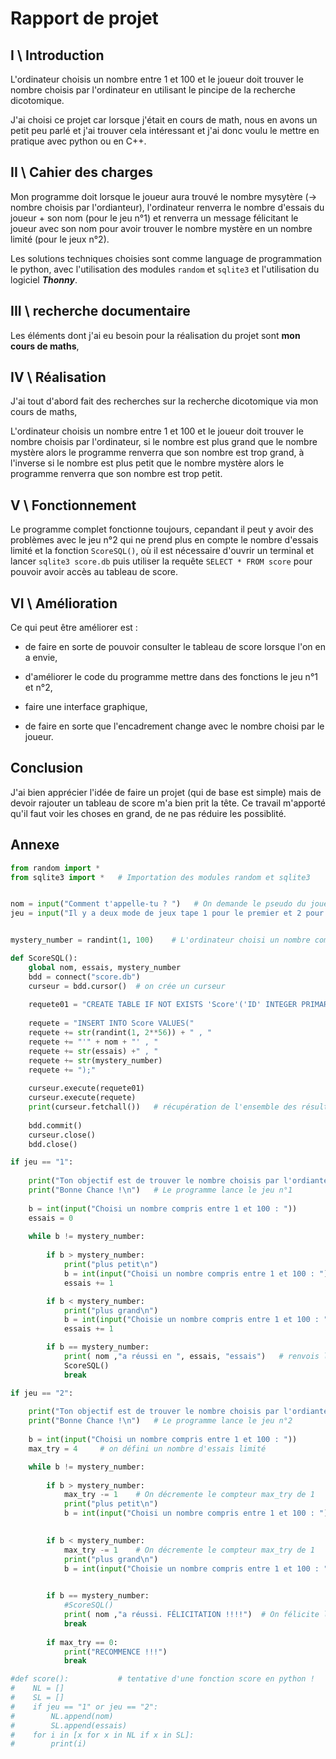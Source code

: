 # Rapport de projet



## I \ Introduction

L'ordinateur choisis un nombre entre 1 et 100 et le joueur doit trouver le nombre choisis par l'ordinateur en utilisant le pincipe de la recherche dicotomique. 

J'ai choisi ce projet car  lorsque j'était en cours de math, nous en avons un petit peu parlé et j'ai trouver cela intéressant et j'ai donc voulu le mettre en pratique avec python ou en C++.

## II \ Cahier des charges

Mon programme doit lorsque le joueur aura trouvé le nombre mysytère (-> nombre choisis par  l'ordianteur), l'ordinateur renverra le nombre d'essais du joueur + son  nom (pour le jeu n°1) et renverra un message félicitant le joueur avec son nom pour avoir trouver le nombre mystère en un nombre limité (pour le jeux n°2).

Les solutions techniques choisies sont comme language de programmation le python, avec l'utilisation des modules `random` et `sqlite3` et l'utilisation du logiciel ***Thonny***.

## III \ recherche documentaire

Les éléments dont j'ai eu besoin pour la réalisation du projet sont **mon cours de maths**, 

## IV \ Réalisation

J'ai tout d'abord fait des recherches sur la recherche dicotomique via mon cours de maths, 

L'ordinateur choisis un nombre entre 1 et 100 et le joueur doit trouver le nombre choisis par l'ordinateur, si le nombre est plus grand que le nombre mystère alors le programme renverra que son nombre est trop grand, à l'inverse si le nombre est plus petit que le nombre mystère alors le programme renverra que son nombre est trop petit. 

## V \ Fonctionnement

Le programme complet fonctionne toujours, cepandant il peut y avoir des problèmes avec le jeu n°2 qui ne prend plus en compte le nombre d'essais limité et la fonction `ScoreSQL()`, où il est nécessaire d'ouvrir un terminal et lancer  `sqlite3 score.db` puis utiliser la requête `SELECT * FROM score` pour pouvoir avoir accès au tableau de score.

## VI \ Amélioration

Ce qui peut être améliorer est : 

- de faire en sorte de pouvoir consulter le tableau de score lorsque l'on en a envie,

- d'améliorer le code du programme mettre dans des fonctions le jeu n°1 et n°2,
- faire une interface graphique,
- de faire en sorte que l'encadrement change avec le nombre choisi par le joueur.



## Conclusion

J'ai bien apprécier l'idée de faire un projet (qui de base est simple) mais de devoir rajouter un tableau de score m'a bien prit la tête. Ce travail m'apporté qu'il faut voir les choses en grand, de ne pas réduire les possiblité.



## Annexe

``````python
from random import *
from sqlite3 import *	# Importation des modules random et sqlite3


nom = input("Comment t'appelle-tu ? ")	 # On demande le pseudo du joueur
jeu = input("Il y a deux mode de jeux tape 1 pour le premier et 2 pour le deuxième : ")	# On demande le choix du jeux 


mystery_number = randint(1, 100)	# L'ordinateur choisi un nombre compris sur l'intervalle [1, 100]

def ScoreSQL():
    global nom, essais, mystery_number
    bdd = connect("score.db")
    curseur = bdd.cursor()  # on crée un curseur
    
    requete01 = "CREATE TABLE IF NOT EXISTS 'Score'('ID' INTEGER PRIMARY KEY, 'Nom' TEXT, 'Essais' INTEGER, 'Nbr mystère' INTEGER);"
    
    requete = "INSERT INTO Score VALUES("
    requete += str(randint(1, 2**56)) + " , "
    requete += "'" + nom + "' , "
    requete += str(essais) +" , "
    requete += str(mystery_number)
    requete += ");"
    
    curseur.execute(requete01)
    curseur.execute(requete)
    print(curseur.fetchall())   # récupération de l'ensemble des résultats en une seule liste
    
    bdd.commit()
    curseur.close()
    bdd.close()

if jeu == "1":
    
    print("Ton objectif est de trouver le nombre choisis par l'ordianteur avec le moins d'essais possible.")
    print("Bonne Chance !\n")	# Le programme lance le jeu n°1
    
    b = int(input("Choisi un nombre compris entre 1 et 100 : "))
    essais = 0
    
    while b != mystery_number:
        
        if b > mystery_number:
            print("plus petit\n")
            b = int(input("Choisi un nombre compris entre 1 et 100 : "))
            essais += 1

        if b < mystery_number:
            print("plus grand\n")
            b = int(input("Choisie un nombre compris entre 1 et 100 : "))
            essais += 1

        if b == mystery_number:
            print( nom ,"a réussi en ", essais, "essais")	# renvois le nom + les essais du joueur
            ScoreSQL()
            break

if jeu == "2":
    
    print("Ton objectif est de trouver le nombre choisis par l'ordianteur en 5 essais.")
    print("Bonne Chance !\n")	# Le programme lance le jeu n°2
    
    b = int(input("Choisi un nombre compris entre 1 et 100 : "))
    max_try = 4		# on défini un nombre d'essais limité

    while b != mystery_number:
    
        if b > mystery_number:
            max_try -= 1 	# On décremente le compteur max_try de 1
            print("plus petit\n")
            b = int(input("Choisi un nombre compris entre 1 et 100 : "))
            

        if b < mystery_number:
            max_try -= 1 	# On décremente le compteur max_try de 1
            print("plus grand\n")
            b = int(input("Choisie un nombre compris entre 1 et 100 : "))
            

        if b == mystery_number:
            #ScoreSQL()
            print( nom ,"a réussi. FÉLICITATION !!!!") 	# On félicite le joueur
            break
    
        if max_try == 0:
            print("RECOMMENCE !!!")
            break

#def score():           # tentative d'une fonction score en python !
#    NL = []
#    SL = []
#    if jeu == "1" or jeu == "2":
#        NL.append(nom)
#        SL.append(essais)
#    for i in [x for x in NL if x in SL]:
#        print(i)
``````
